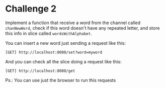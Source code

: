 # Challenge 2

Implement a function that receive a word from the channel called `chanNewWord`, check if this word doesn't have any repeated letter, and store this info in slice called `wordsWithAlphabet`.

You can insert a new word just sending a request like this:

``[GET] http://localhost:8080/set?word=myword``

And you can check all the slice doing a request like this:

``[GET] http://localhost:8080/get``

Ps.: You can use just the browser to run this requests
